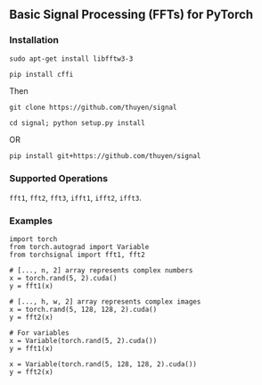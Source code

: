## Basic Signal Processing (FFTs) for PyTorch

### Installation
`sudo apt-get install libfftw3-3`

`pip install cffi`

Then 

`git clone https://github.com/thuyen/signal`

`cd signal; python setup.py install`

OR

`pip install git+https://github.com/thuyen/signal`

### Supported Operations
`fft1`, `fft2`, `fft3`, `ifft1`, `ifft2`, `ifft3`.

### Examples
````
import torch
from torch.autograd import Variable
from torchsignal import fft1, fft2

# [..., n, 2] array represents complex numbers
x = torch.rand(5, 2).cuda()
y = fft1(x)

# [..., h, w, 2] array represents complex images
x = torch.rand(5, 128, 128, 2).cuda()
y = fft2(x)

# For variables
x = Variable(torch.rand(5, 2).cuda())
y = fft1(x)

x = Variable(torch.rand(5, 128, 128, 2).cuda())
y = fft2(x)
````
